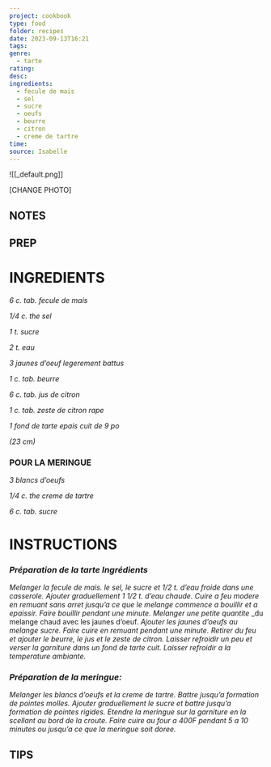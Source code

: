```yaml
---
project: cookbook
type: food
folder: recipes
date: 2023-09-13T16:21
tags: 
genre:
  - tarte
rating: 
desc: 
ingredients:
  - fecule de mais
  - sel
  - sucre
  - oeufs
  - beurre
  - citron
  - creme de tartre
time: 
source: Isabelle
---
```


![[_default.png]]

[CHANGE PHOTO]


## NOTES




## PREP


# INGREDIENTS

_6 c. tab. fecule de mais_

_1/4 c. the sel_

_1 t. sucre_

_2 t. eau_

_3 jaunes d’oeuf legerement battus_

_1 c. tab. beurre_

_6 c. tab. jus de citron_

_1 c. tab. zeste de citron rape_

_1 fond de tarte epais cuit de 9 po_

_(23 cm)_


### POUR LA MERINGUE

_3 blancs d’oeufs_

_1/4 c. the creme de tartre_

_6 c. tab. sucre_




# INSTRUCTIONS

### _Préparation de la tarte_ _Ingrédients_

_Melanger la fecule de mais. le sel, le sucre_
_et 1/2 t. d’eau froide dans une casserole._
_Ajouter graduellement 1 1/2 t. d’eau chaude._
_Cuire a feu modere en remuant sans arret_
_jusqu’a ce que le melange commence a_
_bouillir et a epaissir. Faire bouillir pendant_
_une minute. Melanger une petite quantite_
_du melange chaud avec les jaunes d’oeuf.
_Ajouter les jaunes d’oeufs au melange sucre._
_Faire cuire en remuant pendant une minute._
_Retirer du feu et ajouter le beurre, le jus et_
_le zeste de citron. Laisser refroidir un peu et_
_verser la garniture dans un fond de tarte cuit._
_Laisser refroidir a la temperature ambiante._


### _Préparation de la meringue:_

_Melanger les blancs d’oeufs et la creme de_
_tartre. Battre jusqu’a formation de pointes_
_molles. Ajouter graduellement le sucre et_
_battre jusqu’a formation de pointes rigides._
_Etendre la meringue sur la garniture en la_
_scellant au bord de la croute. Faire cuire_
_au four a 400F pendant 5 a 10 minutes ou_
_jusqu’a ce que la meringue soit doree._




## TIPS



